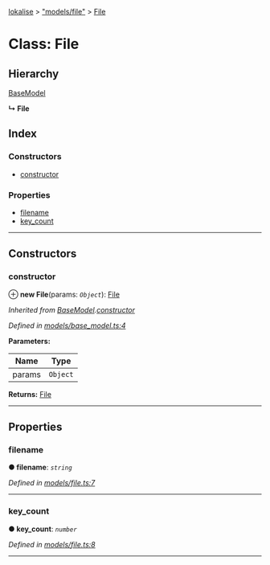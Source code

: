 [lokalise](../README.md) > ["models/file"](../modules/_models_file_.md) > [File](../classes/_models_file_.file.md)

# Class: File

## Hierarchy

 [BaseModel](_models_base_model_.basemodel.md)

**↳ File**

## Index

### Constructors

* [constructor](_models_file_.file.md#constructor)

### Properties

* [filename](_models_file_.file.md#filename)
* [key_count](_models_file_.file.md#key_count)

---

## Constructors

<a id="constructor"></a>

###  constructor

⊕ **new File**(params: *`Object`*): [File](_models_file_.file.md)

*Inherited from [BaseModel](_models_base_model_.basemodel.md).[constructor](_models_base_model_.basemodel.md#constructor)*

*Defined in [models/base_model.ts:4](https://github.com/lokalise/node-lokalise-api/blob/7c5421a/src/models/base_model.ts#L4)*

**Parameters:**

| Name | Type |
| ------ | ------ |
| params | `Object` |

**Returns:** [File](_models_file_.file.md)

___

## Properties

<a id="filename"></a>

###  filename

**● filename**: *`string`*

*Defined in [models/file.ts:7](https://github.com/lokalise/node-lokalise-api/blob/7c5421a/src/models/file.ts#L7)*

___
<a id="key_count"></a>

###  key_count

**● key_count**: *`number`*

*Defined in [models/file.ts:8](https://github.com/lokalise/node-lokalise-api/blob/7c5421a/src/models/file.ts#L8)*

___

